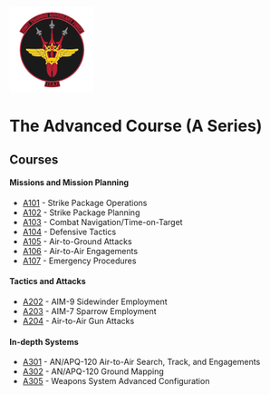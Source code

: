 ![JTAF Logo](../img/Logo.png)

# The Advanced Course (A Series)

## Courses

#### Missions and Mission Planning
* [A101](A101.md) -  Strike Package Operations
* [A102](A102.md) -  Strike Package Planning
* [A103](A103.md) -  Combat Navigation/Time-on-Target
* [A104](A104.md) -  Defensive Tactics
* [A105](A105.md) -  Air-to-Ground Attacks
* [A106](A106.md) -  Air-to-Air Engagements
* [A107](A107.md) -  Emergency Procedures

#### Tactics and Attacks
* [A202](A202.md) -  AIM-9 Sidewinder Employment
* [A203](A203.md) -  AIM-7 Sparrow Employment
* [A204](A204.md) -  Air-to-Air Gun Attacks

#### In-depth Systems
* [A301](A301.md) -  AN/APQ-120 Air-to-Air Search, Track, and Engagements
* [A302](A302.md) -  AN/APQ-120 Ground Mapping
* [A305](A305.md) -  Weapons System Advanced Configuration
